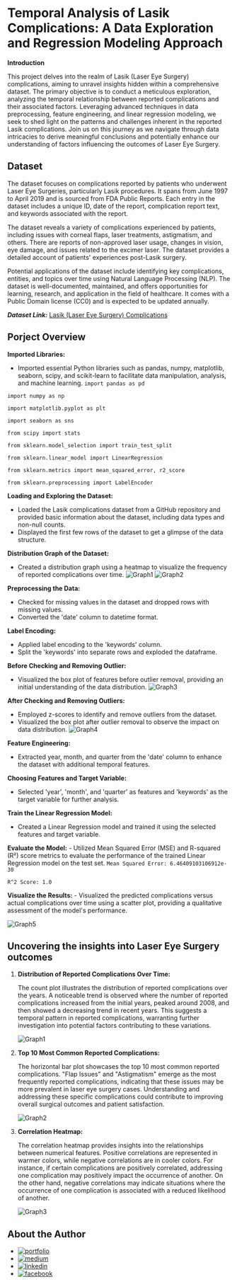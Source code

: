 
# Temporal Analysis of Lasik Complications: A Data Exploration and Regression Modeling Approach

**Introduction**

This project delves into the realm of Lasik (Laser Eye Surgery) complications, aiming to unravel insights hidden within a comprehensive dataset. The primary objective is to conduct a meticulous exploration, analyzing the temporal relationship between reported complications and their associated factors. Leveraging advanced techniques in data preprocessing, feature engineering, and linear regression modeling, we seek to shed light on the patterns and challenges inherent in the reported Lasik complications. Join us on this journey as we navigate through data intricacies to derive meaningful conclusions and potentially enhance our understanding of factors influencing the outcomes of Laser Eye Surgery.

## Dataset
The dataset focuses on complications reported by patients who underwent Laser Eye Surgeries, particularly Lasik procedures. It spans from June 1997 to April 2019 and is sourced from FDA Public Reports. Each entry in the dataset includes a unique ID, date of the report, complication report text, and keywords associated with the report.

The dataset reveals a variety of complications experienced by patients, including issues with corneal flaps, laser treatments, astigmatism, and others. There are reports of non-approved laser usage, changes in vision, eye damage, and issues related to the excimer laser. The dataset provides a detailed account of patients' experiences post-Lasik surgery.

Potential applications of the dataset include identifying key complications, entities, and topics over time using Natural Language Processing (NLP). The dataset is well-documented, maintained, and offers opportunities for learning, research, and application in the field of healthcare. It comes with a Public Domain license (CC0) and is expected to be updated annually.

***Dataset Link:*** [Lasik (Laser Eye Surgery) Complications](https://www.kaggle.com/datasets/shivamb/lasik-complications-dataset)
## Porject Overview

 **Imported Libraries:**
   - Imported essential Python libraries such as pandas, numpy, matplotlib, seaborn, scipy, and scikit-learn to facilitate data manipulation, analysis, and machine learning.
`import pandas as pd`

`import numpy as np`

`import matplotlib.pyplot as plt`

`import seaborn as sns`

`from scipy import stats`

`from sklearn.model_selection import train_test_split`

`from sklearn.linear_model import LinearRegression`

`from sklearn.metrics import mean_squared_error, r2_score`

`from sklearn.preprocessing import LabelEncoder`

 **Loading and Exploring the Dataset:**
   - Loaded the Lasik complications dataset from a GitHub repository and provided basic information about the dataset, including data types and non-null counts.
   - Displayed the first few rows of the dataset to get a glimpse of the data structure.

 **Distribution Graph of the Dataset:**
   - Created a distribution graph using a heatmap to visualize the frequency of reported complications over time.
![Graph1](Project_Secrenshoots/graph_distribution.png)
![Graph2](Project_Secrenshoots/graph_dis_2.png)

 **Preprocessing the Data:**
 - Checked for missing values in the dataset and dropped rows with missing values.
 - Converted the 'date' column to datetime format.

**Label Encoding:**

 - Applied label encoding to the 'keywords' column.
 - Split the 'keywords' into separate rows and exploded the dataframe.

 **Before Checking and Removing Outlier:**
   - Visualized the box plot of features before outlier removal, providing an initial understanding of the data distribution.
![Graph3](Project_Secrenshoots/Box_Plot_of_Features_Before_Outlier_Removal.png)

 **After Checking and Removing Outliers:**
   - Employed z-scores to identify and remove outliers from the dataset.
   - Visualized the box plot after outlier removal to observe the impact on data distribution.
![Graph4](Project_Secrenshoots/Box_Plot_of_Features_After_Outlier_Removal.png)

 **Feature Engineering:**
   - Extracted year, month, and quarter from the 'date' column to enhance the dataset with additional temporal features.

 **Choosing Features and Target Variable:**
   - Selected 'year', 'month', and 'quarter' as features and 'keywords' as the target variable for further analysis.

 **Train the Linear Regression Model:**
   - Created a Linear Regression model and trained it using the selected features and target variable.

 **Evaluate the Model:**
    - Utilized Mean Squared Error (MSE) and R-squared (R²) score metrics to evaluate the performance of the trained Linear Regression model on the test set.
`Mean Squared Error: 6.46409103106912e-30`

`R^2 Score: 1.0`

 **Visualize the Results:**
    - Visualized the predicted complications versus actual complications over time using a scatter plot, providing a qualitative assessment of the model's performance.

![Graph5](Project_Secrenshoots/Actual_vs_predic.png)

## Uncovering the insights into Laser Eye Surgery outcomes

1. **Distribution of Reported Complications Over Time:**

   The count plot illustrates the distribution of reported complications over the years. A noticeable trend is observed where the number of reported complications increased from the initial years, peaked around 2008, and then showed a decreasing trend in recent years. This suggests a temporal pattern in reported complications, warranting further investigation into potential factors contributing to these variations.

   ![Graph1](Project_Secrenshoots/complication_over_time.png)

2. **Top 10 Most Common Reported Complications:**

   The horizontal bar plot showcases the top 10 most common reported complications. "Flap Issues" and "Astigmatism" emerge as the most frequently reported complications, indicating that these issues may be more prevalent in laser eye surgery cases. Understanding and addressing these specific complications could contribute to improving overall surgical outcomes and patient satisfaction.

   ![Graph2](Project_Secrenshoots/top_10_most_common_problems.png)

3. **Correlation Heatmap:**

   The correlation heatmap provides insights into the relationships between numerical features. Positive correlations are represented in warmer colors, while negative correlations are in cooler colors. For instance, if certain complications are positively correlated, addressing one complication may positively impact the occurrence of another. On the other hand, negative correlations may indicate situations where the occurrence of one complication is associated with a reduced likelihood of another.

   ![Graph3](Project_Secrenshoots/heatmap_correlation.png)

## About the Author

- [![portfolio](https://img.shields.io/badge/my_portfolio-000?style=for-the-badge&logo=ko-fi&logoColor=white)](https://srayoshi-mirza.github.io)
- [![medium](https://img.shields.io/badge/Medium-12100E?style=for-the-badge&logo=medium&logoColor=white)](https://medium.com/@srayoshimirza)
- [![linkedin](https://img.shields.io/badge/linkedin-0A66C2?style=for-the-badge&logo=linkedin&logoColor=white)](https://www.linkedin.com/in/srayoshi-mirza/)
- [![facebook](https://img.shields.io/badge/Facebook-1877F2?style=for-the-badge&logo=facebook&logoColor=white)](https://www.facebook.com/srayoshim/)

